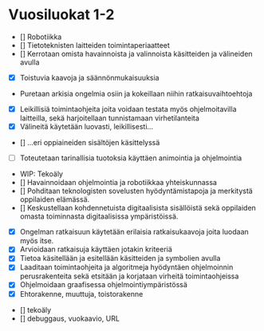 # Vuosiluokat 1-2
- [] Robotiikka
- [] Tietoteknisten laitteiden toimintaperiaatteet
- [] Kerrotaan omista havainnoista ja valinnoista käsitteiden ja välineiden avulla
- [x] Toistuvia kaavoja ja säännönmukaisuuksia
- Puretaan arkisia ongelmia osiin ja kokeillaan niihin ratkaisuvaihtoehtoja
- [x] Leikillisiä toimintaohjeita joita voidaan testata myös ohjelmoitavilla laitteilla, sekä harjoitellaan tunnistamaan virhetilanteita
- [x] Välineitä käytetään luovasti, leikillisesti...
- [] ...eri oppiaineiden sisältöjen käsittelyssä
- [ ] Toteutetaan tarinallisia tuotoksia käyttäen animointia ja ohjelmointia
- WIP: Tekoäly
- [] Havainnoidaan ohjelmointia ja robotiikkaa yhteiskunnassa
- [] Pohditaan teknologisten sovelusten hyödyntämistapoja ja merkitystä oppilaiden elämässä.
- [] Keskustellaan kohdennetuista digitaalisista sisällöistä sekä oppilaiden omasta toiminnasta digitaalisissa ympäristöissä.
- [x] Ongelman ratkaisuun käytetään erilaisia ratkaisukaavoja joita luodaan myös itse.
- [x] Arvioidaan ratkaisuja käyttäen jotakin kriteeriä
- [x] Tietoa käsitellään ja esitellään käsitteiden ja symbolien avulla
- [x] Laaditaan toimintaohjeita ja algoritmeja hyödyntäen ohjelmoinnin perusrakenteita sekä etsitään ja korjataan virheitä toimintaohjeissa
- [x] Ohjelmoidaan graafisessa ohjelmointiympäristössä
- [x] Ehtorakenne, muuttuja, toistorakenne
- [] tekoäly
- [] debuggaus, vuokaavio, URL

